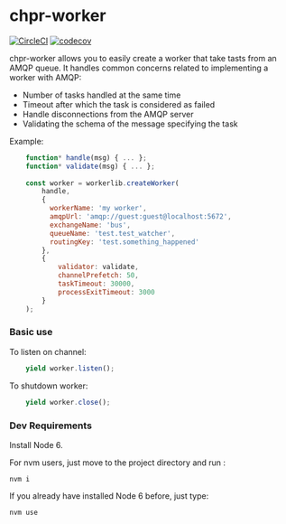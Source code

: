 # chpr-worker
[![CircleCI](https://circleci.com/gh/transcovo/chpr-worker.svg?style=shield)](https://circleci.com/gh/transcovo/chpr-worker)
[![codecov](https://codecov.io/gh/transcovo/chpr-worker/branch/master/graph/badge.svg)](https://codecov.io/gh/transcovo/chpr-worker)

chpr-worker allows you to easily create a worker that take tasts from an AMQP queue. It handles common concerns related to implementing a worker with AMQP:
- Number of tasks handled at the same time
- Timeout after which the task is considered as failed
- Handle disconnections from the AMQP server
- Validating the schema of the message specifying the task

Example:

```javascript
    function* handle(msg) { ... };
    function* validate(msg) { ... };
    
    const worker = workerlib.createWorker(
        handle,
        {
          workerName: 'my worker',
          amqpUrl: 'amqp://guest:guest@localhost:5672',
          exchangeName: 'bus',
          queueName: 'test.test_watcher',
          routingKey: 'test.something_happened'
        },
        {
            validator: validate,
            channelPrefetch: 50,
            taskTimeout: 30000,
            processExitTimeout: 3000
        }
    );
```
### Basic use

To listen on channel:
```javascript
    yield worker.listen();
```
To shutdown worker:
```javascript
    yield worker.close();
```
### Dev Requirements

Install Node 6.

For nvm users, just move to the project directory and run :

    nvm i

If you already have installed Node 6 before, just type:

    nvm use

